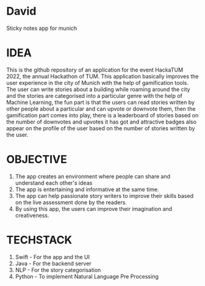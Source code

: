 # David
Sticky notes app for munich

# IDEA
This is the github repository of an application for the event HackaTUM 2022, the annual Hackathon of TUM. This application basically improves the user experience in the city of Munich with the help of gamification tools. The user can write stories about a building while roaming around the city and the stories are categorised into a particular genre with the help of Machine Learning, the fun part is that the users can read stories written by other people about a particular and can upvote or downvote them, then the gamification part comes into play, there is a leaderboard of stories based on the number of downvotes and upvotes it has got and attractive badges also appear on the profile of the user based on the number of stories written by the user.

# OBJECTIVE
1. The app creates an environment where people can share and understand each other's ideas
2. The app is entertaining and informative at the same time.
3. The app can help passionate story writers to improve their skills based on the live assessment done by the readers.
4. By using this app, the users can improve their imagination and creativeness.

# TECHSTACK
1. Swift - For the app and the UI
2. Java - For the backend server
3. NLP - For the story categorisation
4. Python - To implement Natural Language Pre Processing






